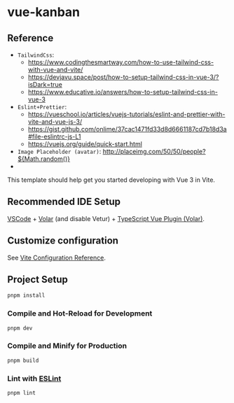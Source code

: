 # vue-kanban

## Reference

- `TailwindCss`:
  - https://www.codingthesmartway.com/how-to-use-tailwind-css-with-vue-and-vite/
  - https://devjavu.space/post/how-to-setup-tailwind-css-in-vue-3/?isDark=true
  - https://www.educative.io/answers/how-to-setup-tailwind-css-in-vue-3
- `Eslint+Prettier`:
  - https://vueschool.io/articles/vuejs-tutorials/eslint-and-prettier-with-vite-and-vue-js-3/
  - https://gist.github.com/onlime/37cac1471fd33d8d6661187cd7b18d3a#file-eslintrc-js-L1
  - https://vuejs.org/guide/quick-start.html
- `Image Placeholder (avatar)`: http://placeimg.com/50/50/people?${Math.random()}
- 


This template should help get you started developing with Vue 3 in Vite.

## Recommended IDE Setup

[VSCode](https://code.visualstudio.com/) + [Volar](https://marketplace.visualstudio.com/items?itemName=Vue.volar) (and disable Vetur) + [TypeScript Vue Plugin (Volar)](https://marketplace.visualstudio.com/items?itemName=Vue.vscode-typescript-vue-plugin).

## Customize configuration

See [Vite Configuration Reference](https://vitejs.dev/config/).

## Project Setup

```sh
pnpm install
```

### Compile and Hot-Reload for Development

```sh
pnpm dev
```

### Compile and Minify for Production

```sh
pnpm build
```

### Lint with [ESLint](https://eslint.org/)

```sh
pnpm lint
```
